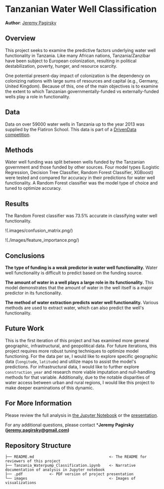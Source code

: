# Tanzanian Water Well Classification

**Author**: [Jeremy Pagirsky](https://github.com/jeremypagirsky)

## Overview

This project seeks to examine the predictive factors underlying water well functionality in Tanzania. Like many African nations, Tanzania/Zanzibar have been subject to European colonization, resulting in political destabilization, poverty, hunger, and resource scarcity. 

One potential present-day impact of colonization is the dependency on colonizing nations with large sums of resources and capital (e.g., Germany, United Kingdom). Because of this, one of the main objectives is to examine the extent to which Tanzanian governmentally-funded vs externally-funded wells play a role in functionality.

## Data

Data on over 59000 water wells in Tanzania up to the year 2013 was supplied by the Flatiron School. This data is part of a [DrivenData competition](https://www.drivendata.org/competitions/7/pump-it-up-data-mining-the-water-table/page/23/).

## Methods

Water well funding was split between wells funded by the Tanzanian government and those funded by other sources. Four model types (Logistic Regression, Decision Tree Classifier, Random Forest Classifier, XGBoost) were tested and compared for accuracy in their predictions for water well functionality. A Random Forest classifier was the model type of choice and tuned to optimize accuracy.

## Results

The Random Forest classifier was 73.5% accurate in classifying water well functionality.

!(.images/confusion_matrix.png/)

!(./images/feature_importance.png/)

## Conclusions

**The type of funding is a weak predictor in water well functionality.** Water well functionality is difficult to predict based on the funding source.

**The amount of water in a well plays a large role in its functionality.** This model demonstrates that the amount of water in the well itself is a major predictor in its functionality.

**The method of water extraction predicts water well functionality.** Various methods are used to extract water, which can also predict the well's functionality.

## Future Work

This is the first iteration of this project and has examined more general geographic, infrastructural, and geopolitical data. For future iterations, this project requires more robust tuning techniques to optimize model functioning. For the data per se, I would like to explore specific geographic data (`longitude`, `latitude`) and utilize maps to assist the model's predictions. For infrastructural data, I would like to further explore `construction_year` and research more viable imputation and null-handling methods for that variable. Additionally, due to the notable disparities of water access between urban and rural regions, I would like this project to make deeper examinations of this dynamic.


## For More Information

Please review the full analysis in [the Jupyter Notebook](./Tanzania_Waterpump_Classification.ipynb) or the [presentation](./).

For any additional questions, please contact ***Jeremy Pagirsky (jeremy.pagirsky@gmail.com)**

## Repository Structure

```
├── README.md                                  <- The README for reviewers of this project
├── Tanzania_Waterpump_Classification.ipynb    <- Narrative documentation of analysis in Jupyter notebook
├── .pdf            <- PDF version of project presentation
└── images                                     <- Images of visualizations
```
